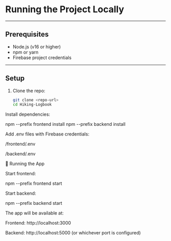 # Running the Project Locally

---

## Prerequisites

- Node.js (v16 or higher)
- npm or yarn
- Firebase project credentials

---

## Setup

1. Clone the repo:
   ```bash
   git clone <repo-url>
   cd Hiking-Logbook
   ```

Install dependencies:

npm --prefix frontend install
npm --prefix backend install

Add .env files with Firebase credentials:

/frontend/.env

/backend/.env

🔹 Running the App

Start frontend:

npm --prefix frontend start

Start backend:

npm --prefix backend start

The app will be available at:

Frontend: http://localhost:3000

Backend: http://localhost:5000 (or whichever port is configured)
